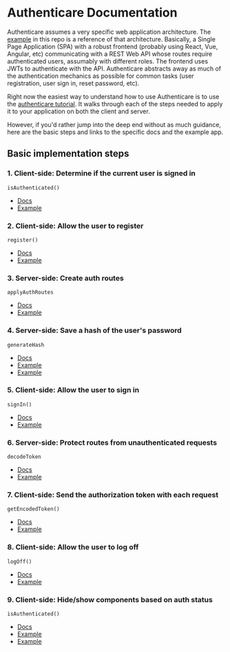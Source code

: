 # Authenticare Documentation

Authenticare assumes a very specific web application architecture. The [example](/example) in this repo is a reference of that architecture. Basically, a Single Page Application (SPA) with a robust frontend (probably using React, Vue, Angular, etc) communicating with a REST Web API whose routes require authenticated users, assumably with different roles. The frontend uses JWTs to authenticate with the API. Authenticare abstracts away as much of the authentication mechanics as possible for common tasks (user registration, user sign in, reset password, etc).

Right now the easiest way to understand how to use Authenticare is to use the [authenticare tutorial](https://github.com/don-smith/authenticare-tutorial). It walks through each of the steps needed to apply it to your application on both the client and server.

However, if you'd rather jump into the deep end without as much guidance, here are the basic steps and links to the specific docs and the example app.

## Basic implementation steps

### 1. Client-side: Determine if the current user is signed in

  `isAuthenticated()`

  - [Docs](https://github.com/don-smith/authenticare/blob/master/docs/client/isAuthenticated.md)
  - [Example](https://github.com/don-smith/authenticare/blob/master/example/client/components/Authenticated.jsx)

### 2. Client-side: Allow the user to register

  `register()`

  - [Docs](https://github.com/don-smith/authenticare/blob/master/docs/client/register.md)
  - [Example](https://github.com/don-smith/authenticare/blob/master/example/client/components/Register.jsx)

### 3. Server-side: Create auth routes

  `applyAuthRoutes`

  - [Docs](https://github.com/don-smith/authenticare/blob/master/docs/server/applyAuthRoutes.md)
  - [Example](https://github.com/don-smith/authenticare/blob/master/example/server/routes/auth.js)

### 4. Server-side: Save a hash of the user's password

  `generateHash`

  - [Docs](https://github.com/don-smith/authenticare/blob/master/docs/server/generateHash.md)
  - [Example](https://github.com/don-smith/authenticare/blob/master/example/server/db/users.js)
  - [Example](https://github/com/don-smith/authenticare/blob/master/tests/server/db/seeds/users.js)

### 5. Client-side: Allow the user to sign in

  `signIn()`

  - [Docs](https://github.com/don-smith/authenticare/blob/master/docs/client/signIn.md)
  - [Example](https://github.com/don-smith/authenticare/blob/master/example/client/components/Register.jsx)

### 6. Server-side: Protect routes from unauthenticated requests

  `decodeToken`

  - [Docs](https://github.com/don-smith/authenticare/blob/master/docs/server/decodeToken.md)
  - [Example](https://github.com/don-smith/authenticare/blob/master/example/server/routes/fruit.js)

### 7. Client-side: Send the authorization token with each request

  `getEncodedToken()`

  - [Docs](https://github.com/don-smith/authenticare/blob/master/docs/client/getEncodedToken.md)
  - [Example](https://github.com/don-smith/authenticare/blob/master/example/client/api.js)

### 8. Client-side: Allow the user to log off

  `logOff()`

  - [Docs](https://github.com/don-smith/authenticare/blob/master/docs/client/logOff.md)
  - [Example](https://github.com/don-smith/authenticare/blob/master/example/client/components/Nav.jsx)

### 9. Client-side: Hide/show components based on auth status

  `isAuthenticated()`

  - [Docs](https://github.com/don-smith/authenticare/blob/master/docs/client/isAuthenticated.md)
  - [Example](https://github.com/don-smith/authenticare/blob/master/example/client/components/Nav.jsx)
  - [Example](https://github.com/don-smith/authenticare/blob/master/example/client/components/Authenticated.jsx)

